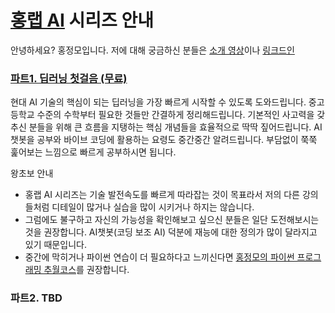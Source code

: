 # [홍랩 AI](https://www.honglab.ai/) 시리즈 안내

안녕하세요? 홍정모입니다. 저에 대해 궁금하신 분들은 [소개 영상](https://youtu.be/0zL3EVl37Cs)이나 [링크드인](https://www.linkedin.com/in/jeong-mo-hong-63209ab4/)

### [파트1. 딥러닝 첫걸음 (무료)](https://www.honglab.ai/courses/aipt1) 

현대 AI 기술의 핵심이 되는 딥러닝을 가장 빠르게 시작할 수 있도록 도와드립니다. 
중고등학교 수준의 수학부터 필요한 것들만 간결하게 정리해드립니다.
기본적인 사고력을 갖추신 분들을 위해 큰 흐름을 지탱하는 핵심 개념들을 효율적으로 딱딱 짚어드립니다. 
AI챗봇을 공부와 바이브 코딩에 활용하는 요령도 중간중간 알려드립니다.
부담없이 쭉쭉 훑어보는 느낌으로 빠르게 공부하시면 됩니다. 

왕초보 안내
- 홍랩 AI 시리즈는 기술 발전속도를 빠르게 따라잡는 것이 목표라서 저의 다른 강의들처럼 디테일이 많거나 실습을 많이 시키거나 하지는 않습니다.
- 그럼에도 불구하고 자신의 가능성을 확인해보고 싶으신 분들은 일단 도전해보시는 것을 권장합니다. AI챗봇(코딩 보조 AI) 덕분에 재능에 대한 정의가 많이 달라지고 있기 때문입니다.
- 중간에 막히거나 파이썬 연습이 더 필요하다고 느끼신다면 [홍정모의 파이썬 프로그래밍 추월코스](https://www.honglab.ai/courses/python)를 권장합니다.

### 파트2. TBD
